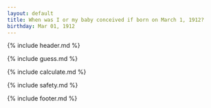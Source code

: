 ```yaml
---
layout: default
title: When was I or my baby conceived if born on March 1, 1912?
birthday: Mar 01, 1912
---
```


{% include header.md %}

{% include guess.md %}

{% include calculate.md %}

{% include safety.md %}

{% include footer.md %}



